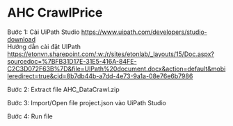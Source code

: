 # AHC CrawlPrice
Bước 1: Cài UiPath Studio https://www.uipath.com/developers/studio-download  
Hướng dẫn cài đặt UIPath https://etonvn.sharepoint.com/:w:/r/sites/etonlab/_layouts/15/Doc.aspx?sourcedoc=%7BFB31D17E-31E5-416A-84FE-C2C3D072F63B%7D&file=UIPath%20document.docx&action=default&mobileredirect=true&cid=8b7db44b-a7dd-4e73-9a1a-08e76e6b7986  

Bước 2: Extract file AHC_DataCrawl.zip  

Bước 3: Import/Open file project.json vào UiPath Studio

Bước 4: Run file
